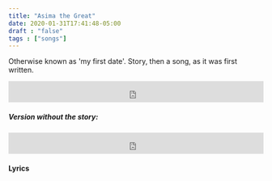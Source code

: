 ```yaml
---
title: "Asima the Great"
date: 2020-01-31T17:41:48-05:00
draft : "false"
tags : ["songs"]
---
```


Otherwise known as 'my first date'.
Story, then a song, as it was first written.

<!--more-->

<iframe style="border: 0; width: 100%; height: 42px;" src="https://bandcamp.com/EmbeddedPlayer/album=3303138254/size=small/bgcol=ffffff/linkcol=0687f5/track=3934722426/transparent=true/" seamless><a href="http://michaelbetts.bandcamp.com/album/songs-part-2">Songs, Part 2 by Michael Betts</a></iframe>

##### Version without the story:

<iframe style="border: 0; width: 100%; height: 42px;" src="https://bandcamp.com/EmbeddedPlayer/album=3303138254/size=small/bgcol=ffffff/linkcol=0687f5/track=995400666/transparent=true/" seamless><a href="http://michaelbetts.bandcamp.com/album/songs-part-2">Songs, Part 2 by Michael Betts</a></iframe>

#### Lyrics

```

```

<!--
♩     Musical quarter note     &#9833;
♪     Musical eighth note      &#9834;
♫     Musical single bar note  &#9835;
♬     Musical double bar note  &#9836;
𝄪     Double sharp note                  &#119082;
𝄆     Musical Symbol Left Repeat Sign    &#x1D106;
𝄇     Musical Symbol Right Repeat Sign   &#x1D107;
𝄈     Musical Symbol Repeat Dots         &#x1D108;
𝄐     Musical Symbol Fermata             &#x1D110;
𝄑     Musical Symbol Fermata Below       &#x1D111;
𝄒     Musical Symbol Breath Mark         &#x1D112;
𝆒     Musical Symbol Crescendo           &#x1D192;
𝆓     Musical Symbol Decrescendo         &#x1D193;
𝄫     Double flat note                   &#119083;
𝄞     G clef     &#119070;
𝄢     F clef     &#119074;
𝄡     C clef     &#119073; -->
